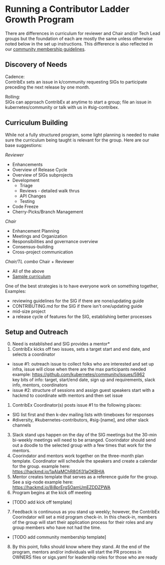 # Running a Contributor Ladder Growth Program 

There are differences in curriculum for reviewer and Chair and/or Tech Lead 
groups but the foundation of each are mostly the same unless otherwise noted 
below in the set up instructions. This difference is also reflected in our 
[community membership guidelines].

## Discovery of Needs

Cadence:  
ContribEx sets an issue in k/community requesting SIGs to participate preceding 
the next release by one month.

Rolling:  
SIGs can approach ContribEx at anytime to start a group; file an issue in 
kubernetes/community or talk with us in #sig-contribex.  

## Curriculum Building
While not a fully structured program, some light planning is needed to make sure
the curriculum being taught is relevant for the group. Here are our base 
suggestions:
  
*Reviewer*  
- Enhancements  
- Overview of Release Cycle 
- Overview of SIGs subprojects
- Development
  - Triage
  - Reviews - detailed walk thrus
  - API Changes
  - Testing
- Code Freeze
- Cherry-Picks/Branch Management

*Chair*
- Enhancement Planning
- Meetings and Organization
- Responsibilities and governance overview
- Consensus-building
- Cross-project communication 

*Chair/TL combo*
Chair + Reviewer
- All of the above
- [Sample curriculum](../programs/leads-curriculum.md)

One of the best strategies is to have everyone work on something together, 
Examples:
- reviewing guidelines for the SIG if there are none/updating guide
- CONTRIBUTING.md for the SIG if there isn't one/updating guide
- mid-size project
- a release cycle of features for the SIG, establishing better processes

## Setup and Outreach  
0. Need is established and SIG provides a mentor*
1. ContribEx kicks off two issues, sets a target start and end date, and selects
a coordinator
  - issue #1: outreach issue to collect folks who are interested and set up 
  infra, issue will close when there are the max participants needed  
 example: https://github.com/kubernetes/community/issues/5962  
 key bits of info: target, start/end date, sign up and requirements, slack info,
  mentors, coordinators 
 - issue #2: structure of sessions and assign guest speakers 
 start with a hackmd to coordinate with mentors and then set issue
1. ContribEx Coordinator(s) posts issue #1 to the following places:
  - SIG list first and then k-dev mailing lists with timeboxes for responses
  - #diversity, #kubernetes-contributors, #sig-[name], and other slack channels
3. Slack stand ups happen on the day of the SIG meetings but the 30-min
bi-weekly meetings will need to be arranged. Coorindator should send out a 
doodle to the selected group with a few times that work for the mentors.
4. Coorindator and mentors work together on the three-month plan template. 
Coordinator will schedule the speakers and create a calendar for the group.
example here: https://hackmd.io/1aAIaMChR8Gfi31aOKBHlA 
5. Mentor creates template that serves as a reference guide for the group. See
a sig-node example here: https://hackmd.io/8i8prErgSOamUmEZDDZPWA
6. Program begins at the kick off meeting
  - [TODO add kick off template]
7. Feedback is continuous as you stand up weekly; however, the ContribEx 
Coorindator will set a mid program check-in. In this check-in, members of the 
group will start their application process for their roles and any group members
 who have not had the time. 
  - [TODO add community membership template]
8. By this point, folks should know where they stand. At the end of the program,
 mentors and/or individuals will start the PR process in OWNERS files or 
 sigs.yaml for leadership roles for those who are ready  


[community membership guidelines]: community-membership.md 
